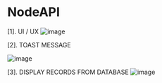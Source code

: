 # NodeAPI

[1]. UI / UX
![image](https://github.com/user-attachments/assets/440df5ee-e169-4929-ae48-901aea78beda)

[2]. TOAST MESSAGE

![image](https://github.com/user-attachments/assets/afaff433-b8e7-40f1-83cb-76962c6bc89e)

[3]. DISPLAY RECORDS FROM DATABASE
![image](https://github.com/user-attachments/assets/3d6fc94d-7d5e-452b-bf1c-14eec4fa16cd)
